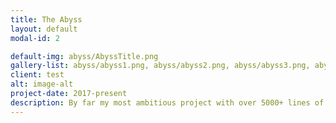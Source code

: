 ```yaml
---
title: The Abyss
layout: default
modal-id: 2

default-img: abyss/AbyssTitle.png
gallery-list: abyss/abyss1.png, abyss/abyss2.png, abyss/abyss3.png, abyss/abyss4.png
client: test
alt: image-alt
project-date: 2017-present
description: By far my most ambitious project with over 5000+ lines of code written by myself, <a href="https://github.com/Pikby/TheAbyss"> The Abyss </a>. This project taught many things, such as how to write Opengl code from scratch, designing and implementing graphics pipe lining. There was so many techniques tried, implemented changed, that its difficult to cover, for example I had implemented cascaded shadow mapping, and then afterwards changed the entire render pipeline forcing a rewrite. A side branch of this project was a separate GUI library <a href="https://github.com/Pikby/TheAbyssGUI"> GUI library </a> I had also coded from scratch. I had found there was a distinct lack of usuable C++ GUI libraries, so in typical C fashion I tried to code my own. This project has taught me so much, that even if I never finish it, the time spent learning so many fundamental graphics ideas was worth it. I wrote a good <a href="https://github.com/Pikby/TheAbyss/wiki"> doc </a> covering some of the implementation.
---
```

